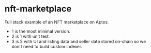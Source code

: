# nft-marketplace

Full stack example of an NFT marketplace on Aptos.

- 1 is the most minimal version.
- 2 is 1 with unit test.
- 3 is 2 with UI and listing data and seller data stored on-chain so we don't need to build custom indexer.
